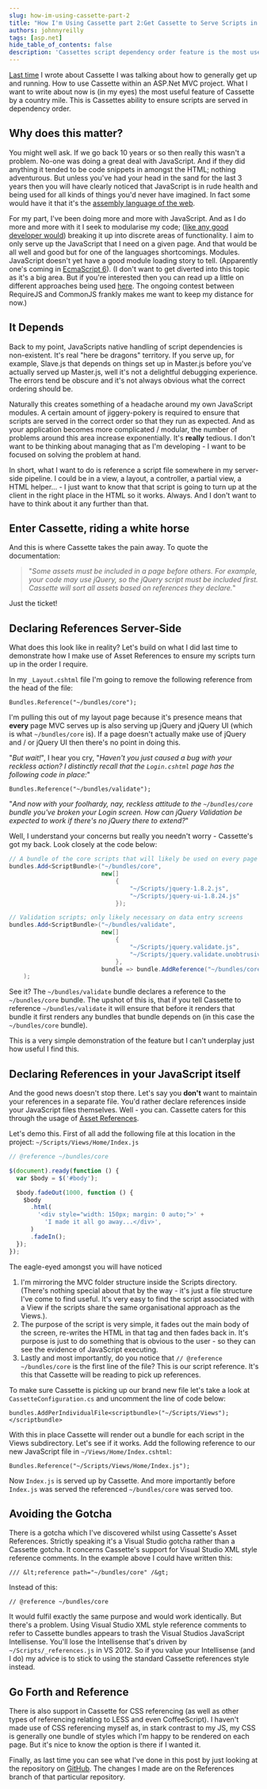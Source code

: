 ```yaml
---
slug: how-im-using-cassette-part-2
title: "How I'm Using Cassette part 2:Get Cassette to Serve Scripts in Dependency Order"
authors: johnnyreilly
tags: [asp.net]
hide_table_of_contents: false
description: 'Cassettes script dependency order feature is the most useful, managing script order manually is tedious. Use server-side or JavaScript asset references.'
---
```


[Last time](../2013-05-04-how-im-using-cassette/index.md) I wrote about Cassette I was talking about how to generally get up and running. How to use Cassette within an ASP.Net MVC project. What I want to write about now is (in my eyes) the most useful feature of Cassette by a country mile. This is Cassettes ability to ensure scripts are served in dependency order.

<!--truncate-->

## Why does this matter?

You might well ask. If we go back 10 years or so then really this wasn't a problem. No-one was doing a great deal with JavaScript. And if they did anything it tended to be code snippets in amongst the HTML; nothing adventurous. But unless you've had your head in the sand for the last 3 years then you will have clearly noticed that JavaScript is in rude health and being used for all kinds of things you'd never have imagined. In fact some would have it that it's the [assembly language of the web](http://www.hanselman.com/blog/JavaScriptisAssemblyLanguagefortheWebPart2MadnessorjustInsanity.aspx).

For my part, I've been doing more and more with JavaScript. And as I do more and more with it I seek to modularise my code; ([like any good developer would](http://en.wikipedia.org/wiki/Separation_of_concerns)) breaking it up into discrete areas of functionality. I aim to only serve up the JavaScript that I need on a given page. And that would be all well and good but for one of the languages shortcomings. Modules. JavaScript doesn't yet have a good module loading story to tell. (Apparently one's coming in [EcmaScript 6](http://wiki.ecmascript.org/doku.php?id=harmony:modules)). (I don't want to get diverted into this topic as it's a big area. But if you're interested then you can read up a little on different approaches being used [here](http://requirejs.org/docs/whyamd.html#today). The ongoing contest between RequireJS and CommonJS frankly makes me want to keep my distance for now.)

## It Depends

Back to my point, JavaScripts native handling of script dependencies is non-existent. It's real "here be dragons" territory. If you serve up, for example, Slave.js that depends on things set up in Master.js before you've actually served up Master.js, well it's not a delightful debugging experience. The errors tend be obscure and it's not always obvious what the correct ordering should be.

Naturally this creates something of a headache around my own JavaScript modules. A certain amount of jiggery-pokery is required to ensure that scripts are served in the correct order so that they run as expected. And as your application becomes more complicated / modular, the number of problems around this area increase exponentially. It's **really** tedious. I don't want to be thinking about managing that as I'm developing - I want to be focused on solving the problem at hand.

In short, what I want to do is reference a script file somewhere in my server-side pipeline. I could be in a view, a layout, a controller, a partial view, a HTML helper... - I just want to know that that script is going to turn up at the client in the right place in the HTML so it works. Always. And I don't want to have to think about it any further than that.

## Enter Cassette, riding a white horse

And this is where Cassette takes the pain away. To quote the documentation:

> "_Some assets must be included in a page before others. For example, your code may use jQuery, so the jQuery script must be included first. Cassette will sort all assets based on references they declare._"

Just the ticket!

## Declaring References Server-Side

What does this look like in reality? Let's build on what I did last time to demonstrate how I make use of Asset References to ensure my scripts turn up in the order I require.

In my `_Layout.cshtml` file I'm going to remove the following reference from the head of the file:

`Bundles.Reference("~/bundles/core");`

I'm pulling this out of my layout page because it's presence means that **every** page MVC serves up is also serving up jQuery and jQuery UI (which is what `~/bundles/core` is). If a page doesn't actually make use of jQuery and / or jQuery UI then there's no point in doing this.

"_But wait!_", I hear you cry, "_Haven't you just caused a bug with your reckless action? I distinctly recall that the `Login.cshtml` page has the following code in place:_"

`Bundles.Reference("~/bundles/validate");`

"_And now with your foolhardy, nay, reckless attitude to the `~/bundles/core` bundle you've broken your Login screen. How can jQuery Validation be expected to work if there's no jQuery there to extend?_"

Well, I understand your concerns but really you needn't worry - Cassette's got my back. Look closely at the code below:

```cs
// A bundle of the core scripts that will likely be used on every page of the app
bundles.Add<ScriptBundle>("~/bundles/core",
                          new[]
                              {
                                  "~/Scripts/jquery-1.8.2.js",
                                  "~/Scripts/jquery-ui-1.8.24.js"
                              });

// Validation scripts; only likely necessary on data entry screens
bundles.Add<ScriptBundle>("~/bundles/validate",
                          new[]
                              {
                                  "~/Scripts/jquery.validate.js",
                                  "~/Scripts/jquery.validate.unobtrusive.js"
                              },
                          bundle => bundle.AddReference("~/bundles/core")
    );
```

See it? The `~/bundles/validate` bundle declares a reference to the `~/bundles/core` bundle. The upshot of this is, that if you tell Cassette to reference `~/bundles/validate` it will ensure that before it renders that bundle it first renders any bundles that bundle depends on (in this case the `~/bundles/core` bundle).

This is a very simple demonstration of the feature but I can't underplay just how useful I find this.

## Declaring References in your JavaScript itself

And the good news doesn't stop there. Let's say you **don't** want to maintain your references in a separate file. You'd rather declare references inside your JavaScript files themselves. Well - you can. Cassette caters for this through the usage of [Asset References](http://getcassette.net/documentation/v1/AssetReferences).

Let's demo this. First of all add the following file at this location in the project: `~/Scripts/Views/Home/Index.js`

```js
// @reference ~/bundles/core

$(document).ready(function () {
  var $body = $('#body');

  $body.fadeOut(1000, function () {
    $body
      .html(
        '<div style="width: 150px; margin: 0 auto;">' +
          'I made it all go away...</div>',
      )
      .fadeIn();
  });
});
```

The eagle-eyed amongst you will have noticed

1. I'm mirroring the MVC folder structure inside the Scripts directory. (There's nothing special about that by the way - it's just a file structure I've come to find useful. It's very easy to find the script associated with a View if the scripts share the same organisational approach as the Views.).
2. The purpose of the script is very simple, it fades out the main body of the screen, re-writes the HTML in that tag and then fades back in. It's purpose is just to do something that is obvious to the user - so they can see the evidence of JavaScript executing.
3. Lastly and most importantly, do you notice that `// @reference ~/bundles/core` is the first line of the file? This is our script reference. It's this that Cassette will be reading to pick up references.

To make sure Cassette is picking up our brand new file let's take a look at `CassetteConfiguration.cs` and uncomment the line of code below:

`bundles.AddPerIndividualFile<scriptbundle>("~/Scripts/Views");</scriptbundle>`

With this in place Cassette will render out a bundle for each script in the Views subdirectory. Let's see if it works. Add the following reference to our new JavaScript file in `~/Views/Home/Index.cshtml`:

`Bundles.Reference("~/Scripts/Views/Home/Index.js");`

Now `Index.js` is served up by Cassette. And more importantly before `Index.js` was served the referenced `~/bundles/core` was served too.

## Avoiding the Gotcha

There is a gotcha which I've discovered whilst using Cassette's Asset References. Strictly speaking it's a Visual Studio gotcha rather than a Cassette gotcha. It concerns Cassette's support for Visual Studio XML style reference comments. In the example above I could have written this:

`/// &lt;reference path="~/bundles/core" /&gt;`

Instead of this:

`// @reference ~/bundles/core`

It would fulfil exactly the same purpose and would work identically. But there's a problem. Using Visual Studio XML style reference comments to refer to Cassette bundles appears to trash the Visual Studios JavaScript Intellisense. You'll lose the Intellisense that's driven by `~/Scripts/_references.js` in VS 2012. So if you value your Intellisense (and I do) my advice is to stick to using the standard Cassette references style instead.

## Go Forth and Reference

There is also support in Cassette for CSS referencing (as well as other types of referencing relating to LESS and even CoffeeScript). I haven't made use of CSS referencing myself as, in stark contrast to my JS, my CSS is generally one bundle of styles which I'm happy to be rendered on each page. But it's nice to know the option is there if I wanted it.

Finally, as last time you can see what I've done in this post by just looking at the repository on [GitHub](https://github.com/johnnyreilly/CassetteDemo/tree/References). The changes I made are on the References branch of that particular repository.

<!-- I don't want to serve up a monster JavaScript payload with each screen refresh.  Quite besides anything else, if I did that each screen refresh would be slower as more JavaScript was served up and parsed - the UX would suffer.  I don't want that.  I want *<strong>performance</strong>*! -->
